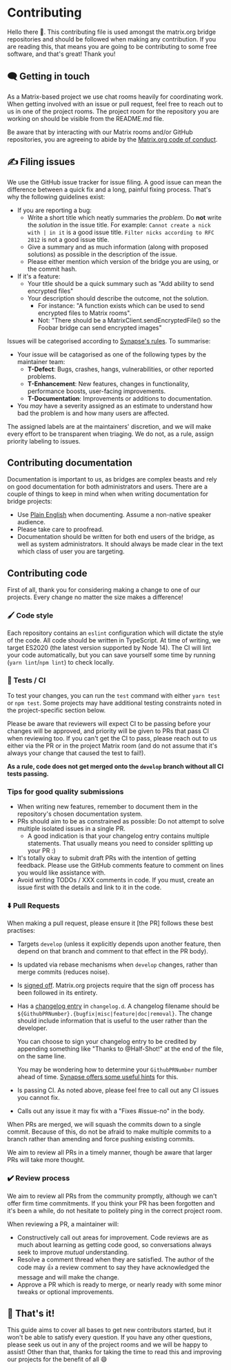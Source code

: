 # Contributing

Hello there 👋. This contributing file is used amongst the matrix.org bridge repositories and should be followed when
making any contribution. If you are reading this, that means you are going to be contributing to some free software,
and that's great! Thank you!

## 🗨️ Getting in touch

As a Matrix-based project we use chat rooms heavily for coordinating work. When getting involved with an issue or pull
request, feel free to reach out to us in one of the project rooms. The project room for the repository you are working
on should be visible from the README.md file.

Be aware that by interacting with our Matrix rooms and/or GitHub repositories, you are agreeing to abide by the
[Matrix.org code of conduct](https://matrix.org/legal/code-of-conduct).


## ✍️ Filing issues

We use the GitHub issue tracker for issue filing. A good issue can mean the difference between a quick fix and a long,
painful fixing process. That's why the following guidelines exist:

- If you are reporting a bug:
  - Write a short title which neatly summaries the *problem*.
    Do **not** write the *solution* in the issue title.
    For example: `Cannot create a nick with | in it` is a good issue title. `Filter nicks according to RFC 2812`
    is not a good issue title.
  - Give a summary and as much information (along with proposed solutions) as possible in the description of the issue.
  - Please either mention which version of the bridge you are using, or the commit hash.
- If it's a feature:
  - Your title should be a quick summary such as "Add ability to send encrypted files"
  - Your description should describe the outcome, not the solution.
    - For instance: "A function exists which can be used to send encrypted files to Matrix rooms".
    - Not: "There should be a MatrixClient.sendEncryptedFile() so the Foobar bridge can send encrypted images"

Issues will be categorised according to [Synapse's rules](https://github.com/matrix-org/synapse/issues/9460). To summarise:

- Your issue will be catagorised as one of the following types by the maintainer team:
  - **T-Defect**: Bugs, crashes, hangs, vulnerabilities, or other reported problems.
  - **T-Enhancement**: New features, changes in functionality, performance boosts, user-facing improvements.
  - **T-Documentation**: Improvements or additions to documentation.
- You *may* have a severity assigned as an estimate to understand how bad the problem is and how many users are affected.

The assigned labels are at the maintainers' discretion, and we will make every effort to be transparent when triaging.
We do not, as a rule, assign priority labeling to issues.

## Contributing documentation

Documentation is important to us, as bridges are complex beasts and rely on good documentation for both
administrators and users. There are a couple of things to keep in mind when when writing documentation
for bridge projects:
 
 - Use [Plain English](https://en.wikipedia.org/wiki/Plain_English) when documenting. Assume a non-native speaker audience.
 - Please take care to proofread.
 - Documentation should be written for both end users of the bridge, as well as system administrators. It should always be
   made clear in the text which class of user you are targeting.

## Contributing code

First of all, thank you for considering making a change to one of our projects. Every change no matter the size makes a difference! 

### 🖌️ Code style

Each repository contains an `eslint` configuration which will dictate the style of the code. All code should be written in
TypeScript. At time of writing, we target ES2020 (the latest version supported by Node 14). The CI will lint your code automatically,
but you can save yourself some time by running (`yarn lint`/`npm lint`) to check locally.

### 🧪 Tests / CI

To test your changes, you can run the `test` command with either `yarn test` or `npm test`. Some projects may have additional
testing constraints noted in the project-specific section below.

Please be aware that reviewers will expect CI to be passing before your changes will be approved, and priority will be given to
PRs that pass CI when reviewing too. If you can't get the CI to pass, please reach out to us either via the PR or in the project
Matrix room (and do not assume that it's always your change that caused the test to fail!).

**As a rule, code does not get merged onto the `develop` branch without all CI tests passing.**

### Tips for good quality submissions

 - When writing new features, remember to document them in the repository's chosen documentation system.
 - PRs should aim to be as constrained as possible: Do not attempt to solve multiple isolated issues in a single PR.
   - A good indication is that your changelog entry contains multiple statements. That usually means you need to consider splitting up your PR :)
 - It's totally okay to submit draft PRs with the intention of getting feedback. Please use the GitHub comments feature to comment
  on lines you would like assistance with.
 - Avoid writing TODOs / XXX comments in code. If you must, create an issue first with the details and link to it in the code.


### ⬇️ Pull Requests

When making a pull request, please ensure it [the PR] follows these best practises:

- Targets `develop` (unless it explicitly depends upon another feature, then depend on that branch and comment to that effect in the PR body).
- Is updated via rebase mechanisms when `develop` changes, rather than merge commits (reduces noise).
- Is [signed off](https://matrix-org.github.io/synapse/latest/development/contributing_guide.html#sign-off). Matrix.org projects require that the
   sign off process has been followed in its entirety.
- Has a [changelog entry](https://matrix-org.github.io/synapse/latest/development/contributing_guide.html#changelog) in `changelog.d`.
  A changelog filename should be `${GithubPRNumber}.{bugfix|misc|feature|doc|removal}`.
  The change should include information that is useful to the user rather than the developer.
   
  You can choose to sign your changelog entry to be credited by appending something like "Thanks to @Half-Shot!"
  at the end of the file, on the same line.

  You may be wondering how to determine your `GithubPRNumber` number ahead of time. [Synapse offers some useful
  hints](https://matrix-org.github.io/synapse/latest/development/contributing_guide.html#how-do-i-know-what-to-call-the-changelog-file-before-i-create-the-pr) for this.

- Is passing CI. As noted above, please feel free to call out any CI issues you cannot fix.
- Calls out any issue it may fix with a "Fixes #issue-no" in the body.


When PRs are merged, we will squash the commits down to a single commit. Because of this, do not be afraid to
make multiple commits to a branch rather than amending and force pushing existing commits.

We aim to review all PRs in a timely manner, though be aware that larger PRs will take more thought.


### ✔️ Review process

We aim to review all PRs from the community promptly, although we can't offer firm time commitments. If you think
your PR has been forgotten and it's been a while, do not hesitate to politely ping in the correct project room.

When reviewing a PR, a maintainer will:
 - Constructively call out areas for improvement. Code reviews are as much about learning as getting code good,
   so conversations always seek to improve *mutual* understanding.
 - Resolve a comment thread when they are satisfied. The author of the code may 👍 a review comment to say
   they have acknowledged the message and will make the change.
 - Approve a PR which is ready to merge, or nearly ready with some minor tweaks or optional improvements.


## 🏁 That's it!

This guide aims to cover all bases to get new contributors started, but it won't be able to satisfy every question. If
you have any other questions, please seek us out in any of the project rooms and we will be happy to assist! Other than that,
thanks for taking the time to read this and improving our projects for
the benefit of all 😄
